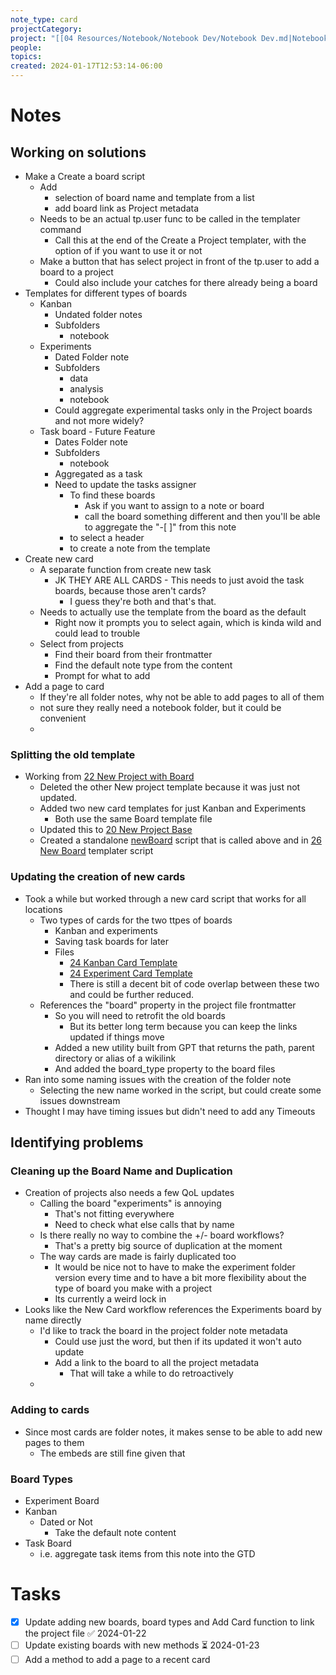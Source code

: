 ```yaml
---
note_type: card
projectCategory: 
project: "[[04 Resources/Notebook/Notebook Dev/Notebook Dev.md|Notebook Dev]]"
people: 
topics: 
created: 2024-01-17T12:53:14-06:00
---
```

# Notes
## Working on solutions 
- Make a Create a board script
	- Add
		- selection of board name and template from a list
		- add board link as Project metadata
	- Needs to be an actual tp.user func to be called in the templater command
		- Call this at the end of the Create a Project templater, with the option of if you want to use it or not 
	- Make a button that has select project in front of the tp.user to add a board to a project
		- Could also include your catches for there already being a board
- Templates for different types of boards
	- Kanban 
		- Undated folder notes
		- Subfolders
			- notebook
	- Experiments
		- Dated Folder note
		- Subfolders
			- data 
			- analysis
			- notebook
		- Could aggregate experimental tasks only in the Project boards and not more widely?
	- Task board - Future Feature
		- Dates Folder note
		- Subfolders
			- notebook
		- Aggregated as a task
		- Need to update the tasks assigner
			- To find these boards
				- Ask if you want to assign to a note or board
				- call the board something different and then you'll be able to aggregate the "-[ ]" from this note
			- to select a header
			- to create a note from the template
- Create new card
	- A separate function from create new task
		- JK THEY ARE ALL CARDS - This needs to just avoid the task boards, because those aren't cards?
			- I guess they're both and that's that.
	- Needs to actually use the template from the board as the default
		- Right now it prompts you to select again, which is kinda wild and could lead to trouble
	- Select from projects
		- Find their board from their frontmatter
		- Find the default note type from the content
		- Prompt for what to add
- Add a page to card
	- If they're all folder notes, why not be able to add pages to all of them
	- not sure they really need a notebook folder, but it could be convenient 
	- 

### Splitting the old template
- Working from [22 New Project with Board](04%20Resources/Notebook/Templater/22%20New%20Project%20with%20Board.md)
	- Deleted the other New project template because it was just not updated.
	- Added two new card templates for just Kanban and Experiments
		- Both use the same Board template file
	- Updated this to [20 New Project Base](04%20Resources/Notebook/Templater/20%20New%20Project%20Base.md)
	- Created a standalone [newBoard](04%20Resources/Notebook/Scripts/Templater/newBoard.js) script that is called above and in [26 New Board](04%20Resources/Notebook/Templater/26%20New%20Board.md) templater script
### Updating the creation of new cards
- Took a while but worked through a new card script that works for all locations
	- Two types of cards for the two ttpes of boards
		- Kanban and experiments 
		- Saving task boards for later
		- Files
			- [24 Kanban Card Template](04%20Resources/Notebook/Note%20Templates/24%20Kanban%20Card%20Template.md)
			- [24 Experiment Card Template](04%20Resources/Notebook/Note%20Templates/24%20Experiment%20Card%20Template.md)
			- There is still a decent bit of code overlap between these two and could be further reduced. 
	- References the "board" property in the project file frontmatter
		- So you will need to retrofit the old boards
			- But its better long term because you can keep the links updated if things move
		- Added a new utility built from GPT that returns the path, parent directory or alias of a wikilink 
		- And added the board_type property to the board files
- Ran into some naming issues with the creation of the folder note
	- Selecting the new name worked in the script, but could create some issues downstream
- Thought I may have timing issues but didn't need to add any Timeouts

## Identifying problems
### Cleaning up the Board Name and Duplication
- Creation of projects also needs a few QoL updates
	- Calling the board "experiments" is annoying
		- That's not fitting everywhere 
		- Need to check what else calls that by name
	- Is there really no way to combine the +/- board workflows?
		- That's a pretty big source of duplication at the moment
	- The way cards are made is fairly duplicated too
		- It would be nice not to have to make the experiment folder version every time and to have a bit more flexibility about the type of board you make with a project
		- Its currently a weird lock in
- Looks like the New Card workflow references the Experiments board by name directly
	- I'd like to track the board in the project folder note metadata
		- Could use just the word, but then if its updated it won't auto update
		- Add a link to the board to all the project metadata
			- That will take a while to do retroactively
	-  
### Adding to cards
- Since most cards are folder notes, it makes sense to be able to add new pages to them
	- The embeds are still fine given that 

### Board Types
- Experiment Board
- Kanban
	- Dated or Not
		- Take the default note content
- Task Board
	- i.e. aggregate task items from this note into the GTD
# Tasks
- [x] Update adding new boards, board types and Add Card function to link the project file ✅ 2024-01-22
- [ ] Update existing boards with new methods ⏳ 2024-01-23 
- [ ] Add a method to add a page to a recent card 